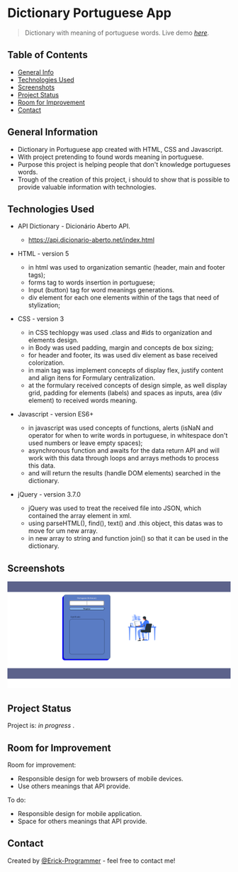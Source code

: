 # Dictionary Portuguese App
> Dictionary with meaning of portuguese words.
> Live demo [_here_](https://erick-programmer.github.io/Dictionary-Portuguese-API-App/dictionary.html). <!-- If you have the project hosted somewhere, include the link here. -->

## Table of Contents
* [General Info](#general-information)
* [Technologies Used](#technologies-used)
* [Screenshots](#screenshots)
* [Project Status](#project-status)
* [Room for Improvement](#room-for-improvement)
* [Contact](#contact)
<!-- * [License](#license) -->


## General Information
- Dictionary in Portuguese app created with HTML, CSS and Javascript.
- With project pretending to found words meaning in portuguese.
- Purpose this project is helping people that don't knowledge portugueses words.
- Trough of the creation of this project, i should to show that is possible to provide valuable information with technologies.
<!-- You don't have to answer all the questions - just the ones relevant to your project. -->

## Technologies Used

- API Dictionary - Dicionário Aberto API.
    - https://api.dicionario-aberto.net/index.html


- HTML  - version 5 

    - in html was used to organization semantic (header, main and footer tags);
    - forms tag to words insertion in portuguese;
    - Input (button) tag for word meanings generations.
    - div element for each one elements within of the tags that need of stylization;

- CSS  - version 3 

    - in CSS techlopgy was used .class and #ids to organization and elements design. 
    - in Body was used padding, margin and concepts de box sizing;
    - for header and footer, its was used div element as base received colorization.
    - in main tag was implement concepts of display flex, justify content and align itens for Formulary centralization. 
    - at the formulary received concepts of design simple, as well display grid, padding for elements (labels) and spaces as inputs, area (div element) to received words meaning. 

- Javascript  - version ES6+

    - in javascript was used concepts of functions, alerts (isNaN and operator for when to write words in portuguese, in whitespace don't used numbers or leave empty spaces);
    - asynchronous function and awaits for the data return API and will work with this data through loops and arrays methods to process this data.
    - and will return the results (handle DOM elements) searched in the dictionary.

- jQuery  - version 3.7.0

    - jQuery was used to treat the received file into JSON, which contained the array element in xml. 
    - using parseHTML(), find(), text() and .this object, this datas was to move for um new array.
    - in new array to string and function join() so that it can be used in the dictionary.
 


## Screenshots
<!-- If you have screenshots you'd like to share, include them here. -->
![Example screenshot](./img/screenshot.png)
## Project Status
Project is: _in progress_ . 


## Room for Improvement

Room for improvement:
- Responsible design for web browsers of mobile devices.
- Use others meanings that API provide.

To do:
- Responsible design for mobile application.
- Space for others meanings that API provide.

## Contact
Created by [@Erick-Programmer](https://github.com/Erick-Programmer) - feel free to contact me!


<!-- Optional -->
<!-- ## License -->
<!-- This project is open source and available under the [... License](). -->

<!-- You don't have to include all sections - just the one's relevant to your project -->